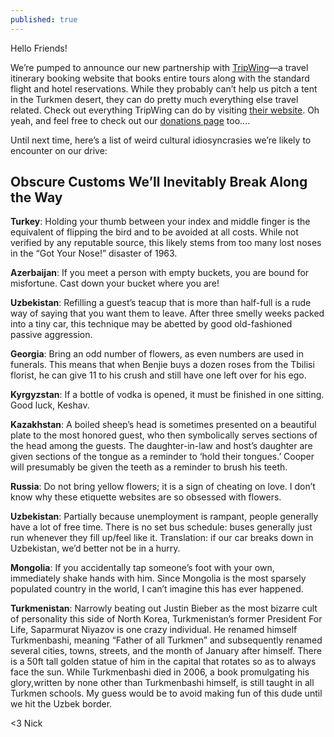 ```yaml
---
published: true
---
```



Hello Friends!

We’re pumped to announce our new partnership with [TripWing](http://www.tripwing.com/)—a travel itinerary booking website that books entire tours along with the standard flight and hotel reservations. While they probably can’t help us pitch a tent in the Turkmen desert, they can do pretty much everything else travel related. Check out everything TripWing can do by visiting [their website](http://www.tripwing.com/). Oh yeah, and feel free to check out our [donations page](http://crossingtherubikhan.com/#donate) too….

Until next time, here’s a list of weird cultural idiosyncrasies we’re likely to encounter on our drive:

## Obscure Customs We’ll Inevitably Break Along the Way

**Turkey**: Holding your thumb between your index and middle finger is the equivalent of flipping the bird and to be avoided at all costs. While not verified by any reputable source, this likely stems from too many lost noses in the “Got Your Nose!” disaster of 1963.

**Azerbaijan**: If you meet a person with empty buckets, you are bound for misfortune. Cast down your bucket where you are!

**Uzbekistan**: Refilling a guest’s teacup that is more than half-full is a rude way of saying that you want them to leave. After three smelly weeks packed into a tiny car, this technique may be abetted by good old-fashioned passive aggression.

**Georgia**: Bring an odd number of flowers, as even numbers are used in funerals. This means that when Benjie buys a dozen roses from the Tbilisi florist, he can give 11 to his crush and still have one left over for his ego.

**Kyrgyzstan**: If a bottle of vodka is opened, it must be finished in one sitting. Good luck, Keshav.

**Kazakhstan**: A boiled sheep’s head is sometimes presented on a beautiful plate to the most honored guest, who then symbolically serves sections of the head among the guests. The daughter-in-law and host’s daughter are given sections of the tongue as a reminder to ‘hold their tongues.’ Cooper will presumably be given the teeth as a reminder to brush his teeth.

**Russia**: Do not bring yellow flowers; it is a sign of cheating on love. I don’t know why these etiquette websites are so obsessed with flowers.

**Uzbekistan**: Partially because unemployment is rampant, people generally have a lot of free time. There is no set bus schedule: buses generally just run whenever they fill up/feel like it. Translation: if our car breaks down in Uzbekistan, we’d better not be in a hurry.

**Mongolia**: If you accidentally tap someone’s foot with your own, immediately shake hands with him. Since Mongolia is the most sparsely populated country in the world, I can’t imagine this has ever happened.

**Turkmenistan**: Narrowly beating out Justin Bieber as the most bizarre cult of personality this side of North Korea, Turkmenistan’s former President For Life, Saparmurat Niyazov is one crazy individual. He renamed himself Turkmenbashi, meaning “Father of all Turkmen” and subsequently renamed several cities, towns, streets, and the month of January after himself. There is a 50ft tall golden statue of him in the capital that rotates so as to always face the sun. While Turkmenbashi died in 2006, a book promulgating his glory,written by none other than Turkmenbashi himself, is still taught in all Turkmen schools. My guess would be to avoid making fun of this dude until we hit the Uzbek border.

<3 Nick
